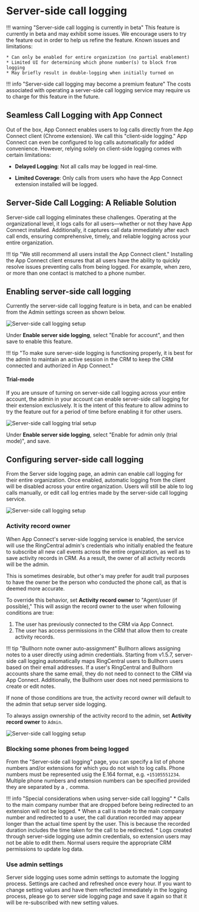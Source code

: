 # Server-side call logging

!!! warning "Server-side call logging is currently in beta"
    This feature is currently in beta and may exhibit some issues. We encourage users to try the feature out in order to help us refine the feature. Known issues and limitations:
    
	* Can only be enabled for entire organization (no partial enablement)
	* Limited UI for determining which phone number(s) to block from logging
	* May briefly result in double-logging when initially turned on
	
!!! info "Server-side call logging may become a premium feature"
    The costs associated with operating a server-side call logging service may require us to charge for this feature in the future. 
	
## Seamless Call Logging with App Connect

Out of the box, App Connect enables users to log calls directly from the App Connect client (Chrome extension). We call this "client-side logging." App Connect can even be configured to log calls automatically for added convenience. However, relying solely on client-side logging comes with certain limitations:

* **Delayed Logging**: Not all calls may be logged in real-time.

* **Limited Coverage**: Only calls from users who have the App Connect extension installed will be logged.

## Server-Side Call Logging: A Reliable Solution

Server-side call logging eliminates these challenges. Operating at the organizational level, it logs calls for all users—whether or not they have App Connect installed. Additionally, it captures call data immediately after each call ends, ensuring comprehensive, timely, and reliable logging across your entire organization.

!!! tip "We still recommend all users install the App Connect client."
    Installing the App Connect client ensures that all users have the ability to quickly resolve issues preventing calls from being logged. For example, when zero, or more than one contact is matched to a phone number. 

## Enabling server-side call logging

Currently the server-side call logging feature is in beta, and can be enabled from the Admin settings screen as shown below. 

![Server-side call logging setup](../img/sscl-setup.png)

Under **Enable server side logging**, select "Enable for account", and then save to enable this feature.

!!! tip "To make sure server-side logging is functioning properly, it is best for the admin to maintain an active session in the CRM to keep the CRM connected and authorized in App Connect."

#### Trial-mode

If you are unsure of turning on server-side call logging across your entire account, the admin in your account can enable server-side call logging for their extension exclusively. It is the intent of this feature to allow admins to try the feature out for a period of time before enabling it for other users. 

![Server-side call logging trial setup](../img/sscl-trial-mode.png)

Under **Enable server side logging**, select "Enable for admin only (trial mode)", and save.

## Configuring server-side call logging

From the Server side logging page, an admin can enable call logging for their entire organization. Once enabled, automatic logging from the client will be disabled across your entire organization. Users will still be able to log calls manually, or edit call log entries made by the server-side call logging service. 

![Server-side call logging setup](../img/sscl-setup.png)

### Activity record owner

When App Connect's server-side logging service is enabled, the service will use the RingCentral admin's credentials who initially enabled the feature to subscribe all new call events across the entire organization, as well as to save activity records in CRM. As a result, the owner of all activity records will be the admin. 

This is sometimes desirable, but other's may prefer for audit trail purposes to have the owner be the person who conducted the phone call, as that is deemed more accurate. 

To override this behavior, set **Activity record owner** to "Agent/user (if possible)," This will assign the record owner to the user when following conditions are true:

1. The user has previously connected to the CRM via App Connect. 
2. The user has access permissions in the CRM that allow them to create activity records.

!!! tip "Bullhorn note owner auto-assignment"
    Bullhorn allows assigning notes to a user directly using admin credentials. Starting from v1.5.7, server-side call logging automatically maps RingCentral users to Bullhorn users based on their email addresses. If a user's RingCentral and Bullhorn accounts share the same email, they do not need to connect to the CRM via App Connect. Additionally, the Bullhorn user does not need permissions to create or edit notes.

If none of those conditions are true, the activity record owner will default to the admin that setup server side logging.

To always assign ownership of the activity record to the admin, set **Activity record owner** to `Admin`. 

![Server-side call logging setup](../img/sscl-admin-owner.png)

### Blocking some phones from being logged

From the "Server-side call logging" page, you can specify a list of phone numbers and/or extensions for which you do not wish to log calls. Phone numbers must be represented usig the E.164 format, e.g. `+15105551234`. Multiple phone numbers and extension numbers can be specified provided they are separated by a `,` comma. 

!!! info "Special considerations when using server-side call logging"
    * Calls to the main company number that are dropped before being redirected to an extension will not be logged.
    * When a call is made to the main company number and redirected to a user, the call duration recorded may appear longer than the actual time spent by the user. This is because the recorded duration includes the time taken for the call to be redirected.
    * Logs created through server-side logging use admin credentials, so extension users may not be able to edit them. Normal users require the appropriate CRM permissions to update log data.

### Use admin settings

Server side logging uses some admin settings to automate the logging process. Settings are cached and refreshed once every hour. If you want to change setting values and have them reflected immediately in the logging process, please go to server side logging page and save it again so that it will be re-subscribed with new setting values.  
